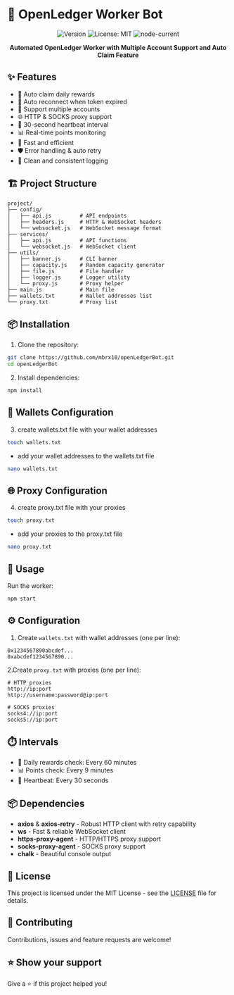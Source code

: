 # 🤖 OpenLedger Worker Bot

<div align="center">

![Version](https://img.shields.io/badge/version-1.0.0-blue.svg?cacheSeconds=2592000)
![License: MIT](https://img.shields.io/badge/License-MIT-yellow.svg)
![node-current](https://img.shields.io/badge/node-%3E%3D%2018.0.0-green)

**Automated OpenLedger Worker with Multiple Account Support and Auto Claim Feature**

</div>

## ✨ Features

- 🔄 Auto claim daily rewards
- 🔁 Auto reconnect when token expired
- 👥 Support multiple accounts
- 🌐 HTTP & SOCKS proxy support
- 💓 30-second heartbeat interval
- 📊 Real-time points monitoring
- 🚀 Fast and efficient
- 🛡️ Error handling & auto retry
- 📝 Clean and consistent logging

## 🏗️ Project Structure
```
project/
├── config/
│   ├── api.js         # API endpoints
│   ├── headers.js     # HTTP & WebSocket headers  
│   └── websocket.js   # WebSocket message format
├── services/
│   ├── api.js         # API functions
│   └── websocket.js   # WebSocket client
├── utils/
│   ├── banner.js      # CLI banner
│   ├── capacity.js    # Random capacity generator
│   ├── file.js        # File handler
│   ├── logger.js      # Logger utility
│   └── proxy.js       # Proxy helper
├── main.js            # Main file
├── wallets.txt        # Wallet addresses list
└── proxy.txt          # Proxy list
```

## 📦 Installation

1. Clone the repository:
```bash
git clone https://github.com/mbrx10/openLedgerBot.git
cd openLedgerBot
```

2. Install dependencies:
```bash
npm install
```

## 💼 Wallets Configuration

3. create wallets.txt file with your wallet addresses
```bash
touch wallets.txt
```

- add your wallet addresses to the wallets.txt file
```bash
nano wallets.txt
```

## 🌐 Proxy Configuration

4. create proxy.txt file with your proxies
```bash
touch proxy.txt
```

- add your proxies to the proxy.txt file
```bash
nano proxy.txt
```
## 🚀 Usage

Run the worker:
```bash
npm start
```
## ⚙️ Configuration

1. Create `wallets.txt` with wallet addresses (one per line):
```
0x1234567890abcdef...
0xabcdef1234567890...
```

2.Create `proxy.txt` with proxies (one per line):
```
# HTTP proxies
http://ip:port
http://username:password@ip:port

# SOCKS proxies
socks4://ip:port
socks5://ip:port
```

## ⏱️ Intervals

- 🎁 Daily rewards check: Every 60 minutes
- 📊 Points check: Every 9 minutes
- 💓 Heartbeat: Every 30 seconds

## 📦 Dependencies

- **axios** & **axios-retry** - Robust HTTP client with retry capability
- **ws** - Fast & reliable WebSocket client
- **https-proxy-agent** - HTTP/HTTPS proxy support
- **socks-proxy-agent** - SOCKS proxy support
- **chalk** - Beautiful console output

## 📝 License

This project is licensed under the MIT License - see the [LICENSE](LICENSE) file for details.

## 🤝 Contributing

Contributions, issues and feature requests are welcome!

## ⭐️ Show your support

Give a ⭐️ if this project helped you! 